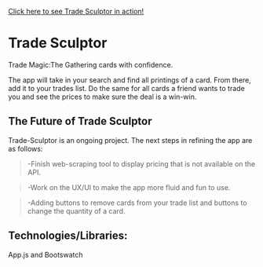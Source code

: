 [Click here to see Trade Sculptor in action!](http://trade-sculptor.surge.sh)
# Trade Sculptor
Trade Magic:The Gathering cards with confidence.  

The app will take in your search and find all printings of a card.  From there, add it to your trades list.  Do the same for all cards a friend wants to trade you and see the prices to make sure the deal is a win-win.

## The Future of Trade Sculptor
Trade-Sculptor is an ongoing project.  The next steps in refining the app are as follows:

>-Finish web-scraping tool to display pricing that is not available on the API.

>-Work on the UX/UI to make the app more fluid and fun to use.

>-Adding buttons to remove cards from your trade list and buttons to change the quantity of a card.

## Technologies/Libraries:
App.js and Bootswatch

